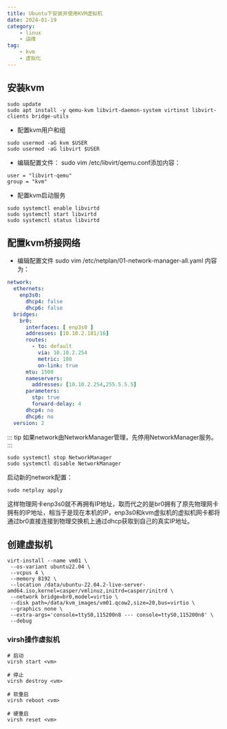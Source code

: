 ```yaml
---
title: Ubuntu下安装并使用KVM虚拟机
date: 2024-01-19
category:
    - linux
    - 运维
tag: 
    - kvm
    - 虚拟化
---
```


## 安装kvm

```shell
sudo update
sudo apt install -y qemu-kvm libvirt-daemon-system virtinst libvirt-clients bridge-utils
```

- 配置kvm用户和组

```shell
sudo usermod -aG kvm $USER
sudo usermod -aG libvirt $USER
```

- 编辑配置文件： sudo vim /etc/libvirt/qemu.conf添加内容：

```shell
user = "libvirt-qemu"
group = "kvm"
```

- 配置kvm启动服务

```shell
sudo systemctl enable libvirtd
sudo systemctl start libvirtd
sudo systemctl status libvirtd
```

## 配置kvm桥接网络

- 编辑配置文件 sudo vim /etc/netplan/01-network-manager-all.yaml 内容为：

```yaml
network:
  ethernets:
    enp3s0:
      dhcp4: false
      dhcp6: false
  bridges:
    br0:
      interfaces: [ enp3s0 ]
      addresses: [10.10.2.181/16]
      routes:
        - to: default
          via: 10.10.2.254
          metric: 100
          on-link: true
      mtu: 1500
      nameservers:
        addresses: [10.10.2.254,255.5.5.5]
      parameters:
        stp: true
        forward-delay: 4
      dhcp4: no
      dhcp6: no
  version: 2
```

::: tip
如果network由NetworkManager管理，先停用NetworkManager服务。
:::

```shell
sudo systemctl stop NetworkManager
sudo systemctl disable NetworkManager
```

启动新的network配置：

```shell
sudo netplay apply
```

这样物理网卡enp3s0就不再拥有IP地址，取而代之的是br0拥有了原先物理网卡拥有的IP地址，相当于是现在本机的IP，enp3s0和kvm虚拟机的虚拟机网卡都将通过br0直接连接到物理交换机上通过dhcp获取到自己的真实IP地址。

## 创建虚拟机

```shell
virt-install --name vm01 \
 --os-variant ubuntu22.04 \
 --vcpus 4 \
 --memory 8192 \
 --location /data/ubuntu-22.04.2-live-server-amd64.iso,kernel=casper/vmlinuz,initrd=casper/initrd \
 --network bridge=br0,model=virtio \
 --disk path=/data/kvm_images/vm01.qcow2,size=20,bus=virtio \
 --graphics none \
 --extra-args='console=ttyS0,115200n8 --- console=ttyS0,115200n8' \
 --debug
```

### virsh操作虚拟机

```shell
# 启动
virsh start <vm>

# 停止
virsh destroy <vm>

# 软重启
virsh reboot <vm>

# 硬重启
virsh reset <vm>
```
